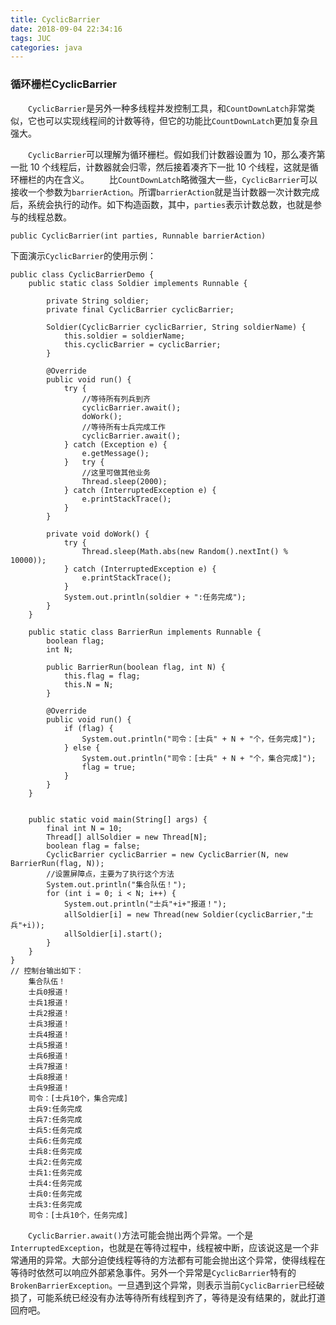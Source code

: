 ```yaml
---
title: CyclicBarrier
date: 2018-09-04 22:34:16
tags: JUC
categories: java
---
```

### 循环栅栏CyclicBarrier
&emsp;&emsp;`CyclicBarrier`是另外一种多线程并发控制工具，和`CountDownLatch`非常类似，它也可以实现线程间的计数等待，但它的功能比`CountDownLatch`更加复杂且强大。  

&emsp;&emsp;`CyclicBarrier`可以理解为循环栅栏。假如我们计数器设置为 10，那么凑齐第一批 10 个线程后，计数器就会归零，然后接着凑齐下一批 10 个线程，这就是循环栅栏的内在含义。
&emsp;&emsp;比`CountDownLatch`略微强大一些，`CyclicBarrier`可以接收一个参数为`barrierAction`。所谓`barrierAction`就是当计数器一次计数完成后，系统会执行的动作。如下构造函数，其中，`parties`表示计数总数，也就是参与的线程总数。
```
public CyclicBarrier(int parties, Runnable barrierAction)
```
下面演示`CyclicBarrier`的使用示例：
```
public class CyclicBarrierDemo {
    public static class Soldier implements Runnable {

        private String soldier;
        private final CyclicBarrier cyclicBarrier;

        Soldier(CyclicBarrier cyclicBarrier, String soldierName) {
            this.soldier = soldierName;
            this.cyclicBarrier = cyclicBarrier;
        }

        @Override
        public void run() {
            try {
                //等待所有列兵到齐
                cyclicBarrier.await();
                doWork();
                //等待所有士兵完成工作
                cyclicBarrier.await();
            } catch (Exception e) {
                e.getMessage();
            }   try {
                //这里可做其他业务
                Thread.sleep(2000);
            } catch (InterruptedException e) {
                e.printStackTrace();
            }
        }

        private void doWork() {
            try {
                Thread.sleep(Math.abs(new Random().nextInt() % 10000));
            } catch (InterruptedException e) {
                e.printStackTrace();
            }
            System.out.println(soldier + ":任务完成");
        }
    }

    public static class BarrierRun implements Runnable {
        boolean flag;
        int N;

        public BarrierRun(boolean flag, int N) {
            this.flag = flag;
            this.N = N;
        }

        @Override
        public void run() {
            if (flag) {
                System.out.println("司令：[士兵" + N + "个，任务完成]");
            } else {
                System.out.println("司令：[士兵" + N + "个，集合完成]");
                flag = true;
            }
        }
    }


    public static void main(String[] args) {
        final int N = 10;
        Thread[] allSoldier = new Thread[N];
        boolean flag = false;
        CyclicBarrier cyclicBarrier = new CyclicBarrier(N, new BarrierRun(flag, N));
        //设置屏障点，主要为了执行这个方法
        System.out.println("集合队伍！");
        for (int i = 0; i < N; i++) {
            System.out.println("士兵"+i+"报道！");
            allSoldier[i] = new Thread(new Soldier(cyclicBarrier,"士兵"+i));
            allSoldier[i].start();
        }
    }
}
// 控制台输出如下：
    集合队伍！
    士兵0报道！
    士兵1报道！
    士兵2报道！
    士兵3报道！
    士兵4报道！
    士兵5报道！
    士兵6报道！
    士兵7报道！
    士兵8报道！
    士兵9报道！
    司令：[士兵10个，集合完成]
    士兵9:任务完成
    士兵7:任务完成
    士兵5:任务完成
    士兵6:任务完成
    士兵8:任务完成
    士兵2:任务完成
    士兵1:任务完成
    士兵4:任务完成
    士兵0:任务完成
    士兵3:任务完成
    司令：[士兵10个，任务完成]
```
&emsp;&emsp;`CyclicBarrier.await()`方法可能会抛出两个异常。一个是`InterruptedException`，也就是在等待过程中，线程被中断，应该说这是一个非常通用的异常。大部分迫使线程等待的方法都有可能会抛出这个异常，使得线程在等待时依然可以响应外部紧急事件。另外一个异常是`CyclicBarrier`特有的`BrokenBarrierException`。一旦遇到这个异常，则表示当前`CyclicBarrier`已经破损了，可能系统已经没有办法等待所有线程到齐了，等待是没有结果的，就此打道回府吧。

